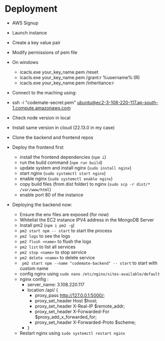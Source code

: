 # Deployment

- AWS Signup

- Launch instance

- Create a key value pair

- Modify permissions of pem file

- On windows

  - icacls.exe your_key_name.pem /reset
  - icacls.exe your_key_name.pem /grant:r %username%:(R)
  - icacls.exe your_key_name.pem /inheritance:r

- Connect to the maching using:
- ssh -i "codemate-secret.pem" ubuntu@ec2-3-108-220-117.ap-south-1.compute.amazonaws.com

- Check node version in local

- Install same version in cloud (22.13.0 in my case)

- Clone the backend and frontend repos

- Deploy the frontend first

  - install the frontend dependencies (`npm i`)
  - run the build command (`npm run build`)
  - update system and install nginx (`sudo install nginx`)
  - start nginx (`sudo systemctl start nginx`)
  - enable nginx (`sudo systemctl enable nginx`)
  - copy build files (from dist folder) to nginx (`sudo scp -r dist/* /var/www/html`)
  - enable port 80 of the instance

- Deploying the backend now:

  - Ensure the env files are exposed (for now)
  - Whitelist the EC2 instance IPV4 address in the MongoDB Server
  - Install pm2 (`npm i pm2 -g`)
  - `pm2 start npm -- start` to start the process
  - `pm2 logs` to see the logs
  - `pm2 flush <name>` to flush the logs
  - `pm2 list` to list all services
  - `pm2 stop <name>` to stop service
  - `pm2 delete <name>` to delete service
  - ` pm2 start npm --name "codemate-backend" -- start` to start with custom name
  - config nginx using `sudo nano /etc/nginx/sites-available/default`
  - nginx config :
    - server_name: 3.108.220.117
    - location /api/ {
        - proxy_pass http://127.0.0.1:5000/;
        - proxy_set_header Host $host;
        - proxy_set_header X-Real-IP $remote_addr;
        - proxy_set_header X-Forwarded-For $proxy_add_x_forwarded_for;
        - proxy_set_header X-Forwarded-Proto $scheme;
    - }
  - Restart nginx using `sudo systemctl restart nginx`
